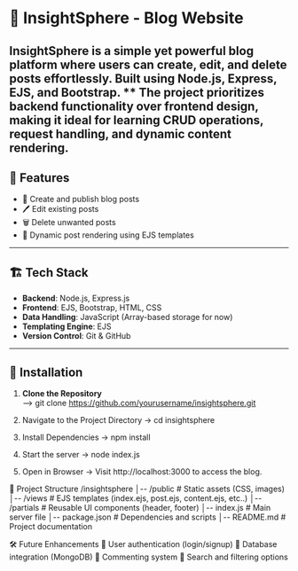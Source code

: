 # 📖 InsightSphere - Blog Website

**InsightSphere** is a simple yet powerful blog platform where users can create, edit, and delete posts effortlessly. Built using **Node.js, Express, EJS, and Bootstrap**.
** The project prioritizes backend functionality over frontend design, making it ideal for learning CRUD operations, request handling, and dynamic content rendering.
---

## 🚀 Features
- 📝 Create and publish blog posts
- 🖊 Edit existing posts
- 🗑 Delete unwanted posts
- 📄 Dynamic post rendering using EJS templates

---

## 🏗 Tech Stack
- **Backend**: Node.js, Express.js
- **Frontend**: EJS, Bootstrap, HTML, CSS
- **Data Handling**: JavaScript (Array-based storage for now)
- **Templating Engine**: EJS
- **Version Control**: Git & GitHub

---

## 🔧 Installation

1. **Clone the Repository**  
--> git clone https://github.com/yourusername/insightsphere.git

2. Navigate to the Project Directory
-> cd insightsphere

3. Install Dependencies
-> npm install

4. Start the server
-> node index.js

5. Open in Browser
-> Visit http://localhost:3000 to access the blog.

📂 Project Structure
/insightsphere
│-- /public           # Static assets (CSS, images)
│-- /views            # EJS templates (index.ejs, post.ejs, content.ejs, etc..)
│-- /partials         # Reusable UI components (header, footer)
│-- index.js         # Main server file
│-- package.json      # Dependencies and scripts
│-- README.md         # Project documentation


🛠 Future Enhancements
🔐 User authentication (login/signup)
💾 Database integration (MongoDB)
💬 Commenting system
🔎 Search and filtering options


   
